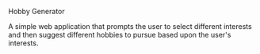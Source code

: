 Hobby Generator

A simple web application that prompts the user to select different interests and then suggest different hobbies to pursue based upon the user's interests. 
